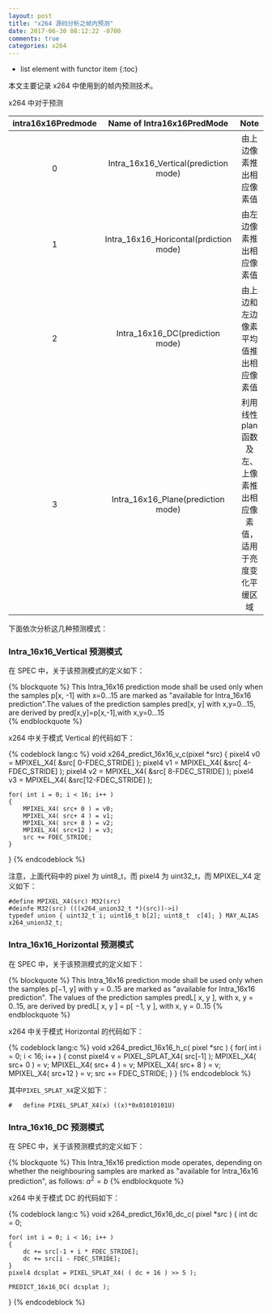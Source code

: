 ```yaml
---
layout: post
title: "x264 源码分析之帧内预测"
date: 2017-06-30 08:12:22 -0700
comments: true
categories: x264
---
```


* list element with functor item
{:toc}

本文主要记录 x264 中使用到的帧内预测技术。

<!--more-->

x264 中对于预测  

| intra16x16Predmode     | Name of Intra16x16PredMode   | Note  |
| :--------------------: | :--------------------------: | :---: |
| 0                      | Intra_16x16_Vertical(prediction mode) | 由上边像素推出相应像素值 |
| 1                      | Intra_16x16_Horicontal(prdiction mode)| 由左边像素推出相应像素值 |
| 2                      | Intra_16x16_DC(prediction mode)       | 由上边和左边像素平均值推出相应像素值 |
| 3                      | Intra_16x16_Plane(prediction mode)    | 利用线性 plan 函数及左、上像素推出相应像素值，适用于亮度变化平缓区域 |

下面依次分析这几种预测模式：  


### Intra_16x16_Vertical 预测模式 

在 SPEC 中，关于该预测模式的定义如下：  

{% blockquote %}
This Intra_16x16 prediction mode shall be used only when the samples p[x, -1] with x=0...15 are marked as "available for Intra_16x16 prediction".The values of the prediction samples pred[x, y] with x,y=0...15, are derived by pred[x,y]=p[x,-1],with x,y=0...15  
{% endblockquote %}

x264 中关于模式 Vertical 的代码如下：  

{% codeblock lang:c %}
void x264_predict_16x16_v_c(pixel *src)
{
    pixel4 v0 = MPIXEL_X4( &src[ 0-FDEC_STRIDE] );
    pixel4 v1 = MPIXEL_X4( &src[ 4-FDEC_STRIDE] );
    pixel4 v2 = MPIXEL_X4( &src[ 8-FDEC_STRIDE] );
    pixel4 v3 = MPIXEL_X4( &src[12-FDEC_STRIDE] );

    for( int i = 0; i < 16; i++ )
    {
        MPIXEL_X4( src+ 0 ) = v0;
        MPIXEL_X4( src+ 4 ) = v1;
        MPIXEL_X4( src+ 8 ) = v2;
        MPIXEL_X4( src+12 ) = v3;
        src += FDEC_STRIDE;
    }
}
{% endcodeblock %}

注意，上面代码中的 pixel 为 uint8_t，而 pixel4 为 uint32_t，而 MPIXEL_X4 定义如下：  

```
#define MPIXEL_X4(src) M32(src)  
#deinfe M32(src) (((x264_union32_t *)(src))->i)  
typedef union { uint32_t i; uint16_t b[2]; uint8_t  c[4]; } MAY_ALIAS x264_union32_t;
```

### Intra_16x16_Horizontal 预测模式   

在 SPEC 中，关于该预测模式的定义如下：  

{% blockquote %}
This Intra_16x16 prediction mode shall be used only when the samples p[−1, y] with y = 0..15 are marked as "available
for Intra_16x16 prediction".
The values of the prediction samples predL[ x, y ], with x, y = 0..15, are derived by
predL[ x, y ] = p[ −1, y ], with x, y = 0..15
{% endblockquote %}


x264 中关于模式 Horizontal 的代码如下：  

{% codeblock lang:c %}
void x264_predict_16x16_h_c( pixel *src )
{
    for( int i = 0; i < 16; i++ )
    {
        const pixel4 v = PIXEL_SPLAT_X4( src[-1] );
        MPIXEL_X4( src+ 0 ) = v;
        MPIXEL_X4( src+ 4 ) = v;
        MPIXEL_X4( src+ 8 ) = v;
        MPIXEL_X4( src+12 ) = v;
        src += FDEC_STRIDE;
    }
}
{% endcodeblock %}

其中`PIXEL_SPLAT_X4`定义如下：  

```
#   define PIXEL_SPLAT_X4(x) ((x)*0x01010101U)
```

### Intra_16x16_DC 预测模式  

在 SPEC 中，关于该预测模式的定义如下：  

{% blockquote %}
This Intra_16x16 prediction mode operates, depending on whether the neighbouring samples are marked as "available for
Intra_16x16 prediction", as follows: $a^2=b$
{% endblockquote %}

x264 中关于模式 DC 的代码如下：  

{% codeblock lang:c %}
void x264_predict_16x16_dc_c( pixel *src )
{
    int dc = 0;

    for( int i = 0; i < 16; i++ )
    {
        dc += src[-1 + i * FDEC_STRIDE];
        dc += src[i - FDEC_STRIDE];
    }
    pixel4 dcsplat = PIXEL_SPLAT_X4( ( dc + 16 ) >> 5 );

    PREDICT_16x16_DC( dcsplat );
}
{% endcodeblock %}


